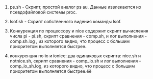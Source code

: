 1. ps.sh - Скрипт, простой аналог ps au. Данные извлекаются из псевдофайловой системы proc.

2. lsof.sh - Скрипт собственного видения команды lsof.

3. Kонкуренция по процессору и nice содержит скрипт вычисления числа pi -  pi.sh, скрипт сравнения - comp.sh,  и лог выполнения - comp.sh.log , из которого видно, что процесс с большим приоритетом выполняется быстрее.

4. конкуренция по io и ionice: два одинаковых скрипта: nice.sh и notnice.sh, скрипт сравнения - comp_io.sh и лог выполнения - comp_io_sh.log, из которого видно, что процесс с большим приоритетом выполняется быстрее.ёё

